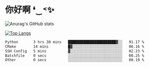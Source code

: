 # 你好啊 ❛‿˂✨

![Anurag's GitHub stats](https://github-readme-stats.vercel.app/api?username=ZombieFly&count_private=true&show_icons=true)

[![Top Langs](https://github-readme-stats.vercel.app/api/top-langs/?username=ZombieFly&layout=compact&count_private=true&hide=Ruby,makefile)](https://github.com/anuraghazra/github-readme-stats)

<!--START_SECTION:waka-->

```txt
Python       3 hrs 30 mins   ██████████████████████▓░░   91.17 %
CMake        14 mins         █▓░░░░░░░░░░░░░░░░░░░░░░░   06.16 %
SSH Config   5 mins          ▓░░░░░░░░░░░░░░░░░░░░░░░░   02.23 %
Batchfile    0 secs          ░░░░░░░░░░░░░░░░░░░░░░░░░   00.25 %
Other        0 secs          ░░░░░░░░░░░░░░░░░░░░░░░░░   00.19 %
```

<!--END_SECTION:waka-->
